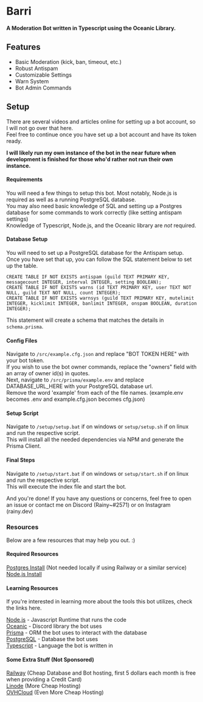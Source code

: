 # Barri

**A Moderation Bot written in Typescript using the Oceanic Library.**

## Features

- Basic Moderation (kick, ban, timeout, etc.)
- Robust Antispam
- Customizable Settings
- Warn System
- Bot Admin Commands

## Setup

There are several videos and articles online for setting up a bot account, so I will not go over that here.\
Feel free to continue once you have set up a bot account and have its token ready.

**I will likely run my own instance of the bot in the near future when development is finished for those who'd rather not run their own instance.**

#### Requirements

You will need a few things to setup this bot. Most notably, Node.js is required as well as a running PostgreSQL database.\
You may also need basic knowledge of SQL and setting up a Postgres database for some commands to work correctly (like setting antispam settings)\
Knowledge of Typescript, Node.js, and the Oceanic library are *not* required.

#### Database Setup

You will need to set up a PostgreSQL database for the Antispam setup.\
Once you have set that up, you can follow the SQL statement below to set up the table.

```
CREATE TABLE IF NOT EXISTS antispam (guild TEXT PRIMARY KEY, messagecount INTEGER, interval INTEGER, setting BOOLEAN);
CREATE TABLE IF NOT EXISTS warns (id TEXT PRIMARY KEY, user TEXT NOT NULL, guild TEXT NOT NULL, count INTEGER);
CREATE TABLE IF NOT EXISTS warnsys (guild TEXT PRIMARY KEY, mutelimit INTEGER, kicklimit INTEGER, banlimit INTEGER, onspam BOOLEAN, duration INTEGER);
```

This statement will create a schema that matches the details in `schema.prisma`.

#### Config Files

Navigate to `/src/example.cfg.json` and replace "BOT TOKEN HERE" with your bot token.\
If you wish to use the bot owner commands, replace the "owners" field with an array of owner id(s) in quotes.\
Next, navigate to `/src/prisma/example.env` and replace DATABASE_URL_HERE with your PostgreSQL database url.\
Remove the word 'example' from each of the file names. (example.env becomes .env and example.cfg.json becomes cfg.json)

#### Setup Script

Navigate to `/setup/setup.bat` if on windows or `setup/setup.sh` if on linux and run the respective script.\
This will install all the needed dependencies via NPM and generate the Prisma Client.

#### Final Steps

Navigate to `/setup/start.bat` if on windows or `setup/start.sh` if on linux and run the respective script.\
This will execute the index file and start the bot.

And you're done! If you have any questions or concerns, feel free to open an issue or contact me on Discord (Rainy~#2571) or on Instagram (rainy.dev)

### Resources

Below are a few resources that may help you out. :)

#### Required Resources

[Postgres Install](https://www.postgresql.org/download/) (Not needed locally if using Railway or a similar service)\
[Node.js Install](https://nodejs.org/en/download/)

#### Learning Resources

If you're interested in learning more about the tools this bot utilizes, check the links here.

[Node.js](https://nodejs.org/en/) - Javascript Runtime that runs the code\
[Oceanic](https://github.com/OceanicJS/Oceanic) - Discord library the bot uses\
[Prisma](https://www.prisma.io/) - ORM the bot uses to interact with the database\
[PostgreSQL](https://www.postgresql.org/) - Database the bot uses\
[Typescript](https://www.typescriptlang.org/) - Language the bot is written in

#### Some Extra Stuff (Not Sponsored)

[Railway](https://www.railway.app) (Cheap Database and Bot hosting, first 5 dollars each month is free when providing a Credit Card)\
[Linode](https://www.linode.com/) (More Cheap Hosting)\
[OVHCloud](https://us.ovhcloud.com/) (Even More Cheap Hosting)
